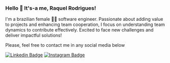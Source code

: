 ### Hello 👋 It's-a me, Raquel Rodrigues!
I'm a brazilian female :sassy_woman: software engineer. Passionate about adding value to projects and enhancing team cooperation, I focus on understanding team dynamics to contribute effectively. Excited to face new challenges and deliver impactful solutions!


Please, feel free to contact me in any social media below

[![Linkedin Badge](https://img.shields.io/badge/LinkedIn-0077B5?style=for-the-badge&logo=linkedin&logoColor=white&link=https://www.linkedin.com/in/raquel-f-rodrigues/)](https://www.linkedin.com/in/raquel-f-rodrigues/)
[![Instagram Badge](https://img.shields.io/badge/Instagram-E4405F?style=for-the-badge&logo=instagram&logoColor=white&link=https://www.instagram.com/raquel.rodriigues/)](https://www.instagram.com/raquel.rodriigues/)
